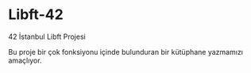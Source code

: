 # Libft-42
42 İstanbul Libft Projesi

Bu proje bir çok fonksiyonu içinde bulunduran bir kütüphane yazmamızı amaçlıyor. 
